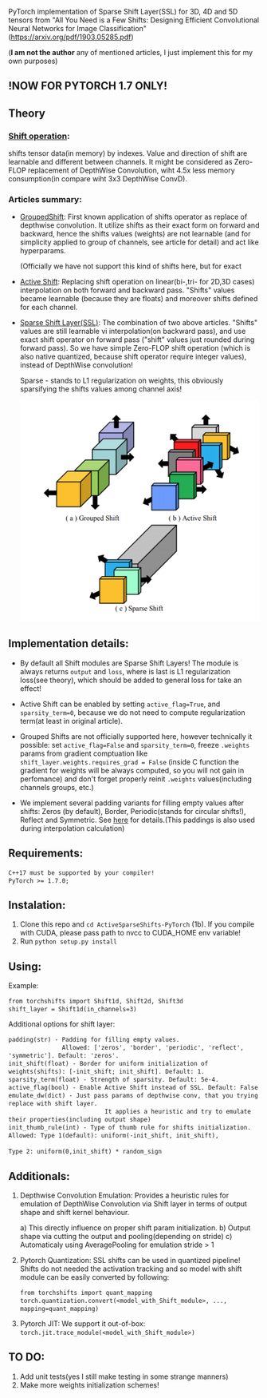 PyTorch implementation of Sparse Shift Layer(SSL) for 3D, 4D and 5D tensors  from "All You Need is a Few Shifts: Designing Efficient Convolutional Neural Networks
for Image Classification" (https://arxiv.org/pdf/1903.05285.pdf) 

(**I am not the author** any of mentioned articles, I just implement this for my own purposes)
## !NOW FOR PYTORCH 1.7 ONLY!

## Theory

### [Shift operation](https://en.wikipedia.org/wiki/Shift_operator): 

shifts tensor data(in memory) by indexes. Value and direction of shift are learnable and different between channels.
It might be considered as Zero-FLOP replacement of DepthWise Convolution, wiht 4.5x less memory consumption(in compare wiht 3x3 DepthWise ConvD).

### Articles summary:
* [GroupedShift](https://arxiv.org/pdf/1711.08141.pdf): First known application of shifts operator as replace of depthwise convolution. It utilize shifts as their exact form on forward and backward, hence the shifts values (weights) are not learnable (and for simplicity applied to group of channels, see article for detail) and act like hyperparams.
  
  (Officially we have not support this kind of shifts here, but for exact 

* [Active Shift](https://arxiv.org/pdf/1806.07370.pdf): Replacing shift operation on linear(bi-,tri- for 2D,3D cases) interpolation on both forward and backward pass. "Shifts" values became learnable (because they are floats) and moreover shifts defined for each channel.
  
* [Sparse Shift Layer(SSL)]( (https://arxiv.org/pdf/1903.05285.pdf)): The combination of two above articles. "Shifts" values are still learnable vi interpolation(on backward pass), and use exact shift operator on forward pass ("shift" values just rounded during forward pass). So we have simple Zero-FLOP shift operation (which is also native quantized, because shift operator require integer values), instead of DepthWise convolution! 
    
    Sparse - stands to L1 regularization on weights, this obviously sparsifying the shifts values among channel axis!


    ![alt text](https://github.com/DeadAt0m/ActiveSparseShifts-PyTorch/raw/master/shifts.png "Shifts evolution")

## Implementation details:

* By default all Shift modules are Sparse Shift Layers! The module is always returns  ```output``` and ```loss```, where is last is L1 regularization loss(see theory), which should be added to general loss for take an effect!
  
* Active Shift can be enabled by setting ```active_flag=True```, and ```sparsity_term=0```, because we do not need to compute regularization term(at least in original article).
  
* Grouped Shifts are not officially supported here, however technically it possible: set  ```active_flag=False``` and ```sparsity_term=0```, freeze ```.weights``` params from gradient comptuation like ```shift_layer.weights.requires_grad = False``` (inside C function the gradient for weights will be always computed, so you will not gain in perfomance) and don't forget properly reinit ```.weights``` values(including channels groups, etc.)
  
* We implement several padding variants for filling empty values after shifts:
  Zeros (by default), Border, Periodic(stands for circular shifts!), Reflect and Symmetric. See [here](https://pywavelets.readthedocs.io/en/latest/ref/signal-extension-modes.html) for details.(This paddings is also used during interpolation calculation) 
  

## Requirements:
    C++17 must be supported by your compiler!
    PyTorch >= 1.7.0; 

## Instalation:
1. Clone this repo and ```cd ActiveSparseShifts-PyTorch```
(1b). If you compile with CUDA, please pass path to nvcc to CUDA_HOME env variable!
2. Run ```python setup.py install``` 

    
## Using:

Example:

    from torchshifts import Shift1d, Shift2d, Shift3d
    shift_layer = Shift1d(in_channels=3)

Additional options for shift layer:

    padding(str) - Padding for filling empty values.
                   Allowed: ['zeros', 'border', 'periodic', 'reflect', 'symmetric']. Default: 'zeros'.
    init_shift(float) - Border for uniform initialization of weights(shifts): [-init_shift; init_shift]. Default: 1.
    sparsity_term(float) - Strength of sparsity. Default: 5e-4.
    active_flag(bool) - Enable Active Shift instead of SSL. Default: False
    emulate_dw(dict) - Just pass params of depthwise conv, that you trying replace with shift layer.
                               It applies a heuristic and try to emulate their properties(including output shape)
    init_thumb_rule(int) - Type of thumb rule for shifts initialization. Allowed: Type 1(default): uniform(-init_shift, init_shift),
                                                                                  Type 2: uniform(0,init_shift) * random_sign
                                                                                  
                                                                                

## Additionals:
1. Depthwise Convolution Emulation: 
   Provides a heuristic rules for emulation of DepthWise Convolution via Shift layer
   in terms of output shape and shift kernel behaviour.
        
   a) This directly influence on proper shift param initialization.
   b) Output shape via cutting the output and pooling(depending on stride)
   c) Automaticaly using AveragePooling for emulation stride > 1

2. Pytorch Quantization: SSL shifts can be used in quantized pipeline!
   Shifts do not needed the activation tracking and so model with shift module can be easily converted by following:
    ```
    from torchshifts import quant_mapping
    torch.quantization.convert(<model_with_Shift_module>, ..., mapping=quant_mapping)
    ```
3. Pytorch JIT: We support it out-of-box:
   ``` torch.jit.trace_module(<model_with_Shift_module>) ```


## TO DO:
  1. Add unit tests(yes I still make testing in some strange manners)
  3. Make more weights initialization schemes!
